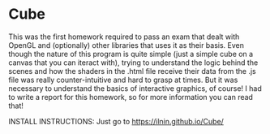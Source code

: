 # Cube
This was the first homework required to pass an exam that dealt with OpenGL and (optionally) other libraries that uses it as their basis.
Even though the nature of this program is quite simple (just a simple cube on a canvas that you can iteract with), trying to understand the logic behind the scenes and how the shaders in the .html file receive their data from the .js file was really counter-intuitive and hard to grasp at times. But it was necessary to understand the basics of interactive graphics, of course!
I had to write a report for this homework, so for more information you can read that!

INSTALL INSTRUCTIONS: Just go to https://ilnin.github.io/Cube/

